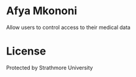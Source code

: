 # Afya Mkononi

Allow users to control access to their medical data

# License
Protected by Strathmore University

